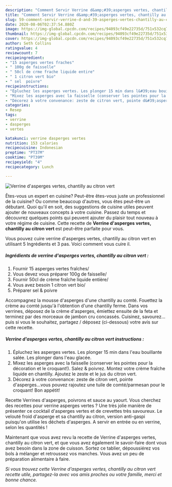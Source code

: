 ```yaml
---
description: "Comment Servir Verrine d&amp;#39;asperges vertes, chantilly au citron vert"
title: "Comment Servir Verrine d&amp;#39;asperges vertes, chantilly au citron vert"
slug: 59-comment-servir-verrine-d-and-39-asperges-vertes-chantilly-au-citron-vert
date: 2020-08-06T02:37:54.880Z
image: https://img-global.cpcdn.com/recipes/94093cf49e22735d/751x532cq70/verrine-dasperges-vertes-chantilly-au-citron-vert-photo-principale-de-la-recette.jpg
thumbnail: https://img-global.cpcdn.com/recipes/94093cf49e22735d/751x532cq70/verrine-dasperges-vertes-chantilly-au-citron-vert-photo-principale-de-la-recette.jpg
cover: https://img-global.cpcdn.com/recipes/94093cf49e22735d/751x532cq70/verrine-dasperges-vertes-chantilly-au-citron-vert-photo-principale-de-la-recette.jpg
author: Seth Collins
ratingvalue: 4
reviewcount: 7
recipeingredient:
- "15 asperges vertes fraches"
- " 100g de faisselle"
- " 50cl de crme frache liquide entire"
- " 1 citron vert bio"
- " sel  poivre"
recipeinstructions:
- "Épluchez les asperges vertes. Les plonger 15 min dans l&#39;eau bouillante salée. Les plonger dans l&#39;eau glacée."
- "Mixez les asperges avec la faisselle (conserver les pointes pour la décoration et le croquant!). Salez &amp; poivrez. Montez votre crème fraîche liquide en chantilly. Ajoutez le zeste et le jus du citron vert."
- "Décorez à votre convenance: zeste de citron vert, pointe d&#39;asperges...vous pouvez rajoutez une tuile de comté/parmesan pour le croquant! Bon appétit!"
categories:
- Resep
tags:
- verrine
- dasperges
- vertes

katakunci: verrine dasperges vertes 
nutrition: 153 calories
recipecuisine: Indonesian
preptime: "PT37M"
cooktime: "PT39M"
recipeyield: "4"
recipecategory: Lunch

---
```



![Verrine d&#39;asperges vertes, chantilly au citron vert](https://img-global.cpcdn.com/recipes/94093cf49e22735d/751x532cq70/verrine-dasperges-vertes-chantilly-au-citron-vert-photo-principale-de-la-recette.jpg)

Êtes-vous un expert en cuisine? Peut-être êtes-vous juste un professionnel de la cuisine? Ou comme beaucoup d'autres, vous êtes peut-être un débutant. Quoi qu'il en soit, des suggestions de cuisine utiles peuvent ajouter de nouveaux concepts à votre cuisine. Passez du temps et découvrez quelques points qui peuvent ajouter du plaisir tout nouveau à votre régime de cuisine. Cette recette de <strong> Verrine d&#39;asperges vertes, chantilly au citron vert </strong> est peut-être parfaite pour vous.

<!--inarticleads1-->

Vous pouvez cuire verrine d&#39;asperges vertes, chantilly au citron vert en utilisant 5 Ingrédients et 3 pas. Voici comment vous cuire il.

##### Ingrédients de verrine d&#39;asperges vertes, chantilly au citron vert :

1. Fournir 15 asperges vertes fraîches/
1. Vous devez vous préparer  100g de faisselle/
1. Fournir  50cl de crème fraîche liquide entière/
1. Vous avez besoin  1 citron vert bio/
1. Préparer  sel &amp; poivre


Accompagnez la mousse d&#39;asperges d&#39;une chantilly au comté. Fouettez la crème au comté jusqu&#39;à l&#39;obtention d&#39;une chantilly ferme. Dans vos verrines, déposez de la crème d&#39;asperges, émiettez ensuite de la feta et terminez par des morceaux de jambon cru concassés. Cuisinez, savourez… puis si vous le souhaitez, partagez / déposez (ci-dessous) votre avis sur cette recette. 

<!--inarticleads2-->

##### Verrine d&#39;asperges vertes, chantilly au citron vert instructions :

1. Épluchez les asperges vertes. Les plonger 15 min dans l&#39;eau bouillante salée. Les plonger dans l&#39;eau glacée.
1. Mixez les asperges avec la faisselle (conserver les pointes pour la décoration et le croquant!). Salez &amp; poivrez. Montez votre crème fraîche liquide en chantilly. Ajoutez le zeste et le jus du citron vert.
1. Décorez à votre convenance: zeste de citron vert, pointe d&#39;asperges...vous pouvez rajoutez une tuile de comté/parmesan pour le croquant! Bon appétit!


Recette Verrines d&#39;asperges, poivrons et sauce au yaourt. Vous cherchez des recettes pour verrine asperges vertes ? Une très jolie manière de présenter ce cocktail d&#39;asperges vertes et de crevettes très savoureux. Le velouté froid d&#39;asperge et sa chantilly au citron, version anti-gaspi puisqu&#39;on utilise les déchets d&#39;asperges. A servir en entrée ou en verrine, selon les quantités ! 

<!--inarticleads1-->

<p>
Maintenant que vous avez revu la recette de Verrine d&#39;asperges vertes, chantilly au citron vert, et que vous avez également le savoir-faire dont vous avez besoin dans la zone de cuisson. Sortez ce tablier, dépoussiérez vos bols à mélanger et retroussez vos manches. Vous avez un peu de préparation alimentaire à faire.
</p>

<p>
<i>Si vous trouvez cette Verrine d&#39;asperges vertes, chantilly au citron vert recette utile, partagez-la avec vos amis proches ou votre famille, merci et bonne chance.</i>
</p>
